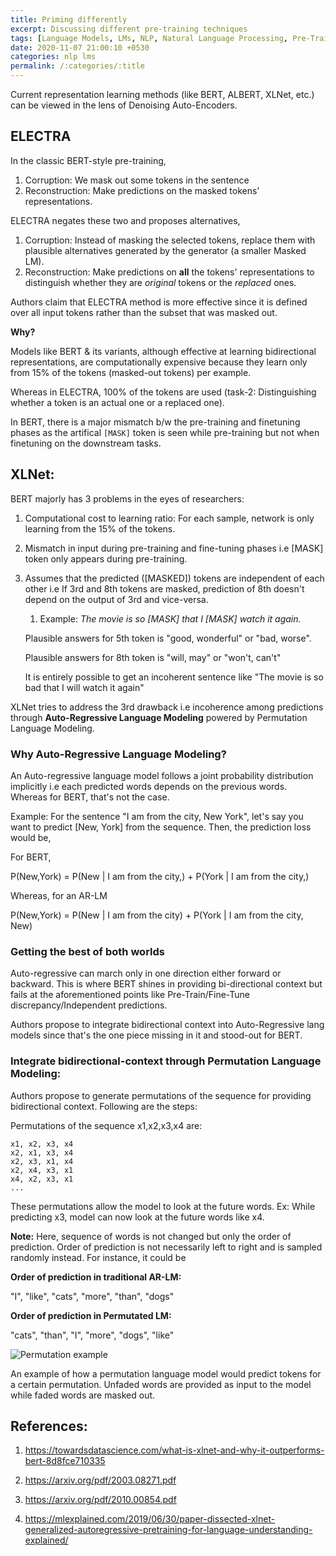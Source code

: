 ```yaml
---
title: Priming differently
excerpt: Discussing different pre-training techniques 
tags: [Language Models, LMs, NLP, Natural Language Processing, Pre-Training, Deep Learning]
date: 2020-11-07 21:00:10 +0530
categories: nlp lms
permalink: /:categories/:title
---
```



Current representation learning methods (like BERT, ALBERT, XLNet, etc.) can be viewed in the lens of Denoising Auto-Encoders. 

## ELECTRA

In the classic BERT-style pre-training, 
1. Corruption: We mask out some tokens in the sentence
2. Reconstruction: Make predictions on the masked tokens' representations. 

ELECTRA negates these two and proposes alternatives,
1. Corruption: Instead of masking the selected tokens, replace them with plausible alternatives generated by the generator (a smaller Masked LM).
2. Reconstruction: Make predictions on __all__ the tokens' representations to distinguish whether they are _original_ tokens or the _replaced_ ones.

Authors claim that ELECTRA method is more effective since it is defined over all input tokens rather than the subset that was masked out.

__Why?__

Models like BERT & its variants, although effective at learning bidirectional representations, are computationally expensive because they learn only from 15% of the tokens (masked-out tokens) per example.

Whereas in ELECTRA, 100% of the tokens are used (task-2: Distinguishing whether a token is an actual one or a replaced one).

In BERT, there is a major mismatch b/w the pre-training and finetuning phases as the artifical `[MASK]` token is seen while pre-training but not when finetuning on the downstream tasks.

## XLNet:

BERT majorly has 3 problems in the eyes of researchers:
1. Computational cost to learning ratio: For each sample, network is only learning from the 15% of the tokens.
2. Mismatch in input during pre-training and fine-tuning phases i.e [MASK] token only appears during pre-training.
3. Assumes that the predicted ([MASKED]) tokens are independent of each other i.e If 3rd and 8th tokens are masked, prediction of 8th doesn't depend on the output of 3rd and vice-versa.
    1. Example: _The movie is so [MASK] that I [MASK] watch it again._

    Plausible answers for 5th token is "good, wonderful" or "bad, worse".

    Plausible answers for 8th token is "will, may" or "won't, can't"

    It is entirely possible to get an incoherent sentence like "The movie is so bad that I will watch it again"

XLNet tries to address the 3rd drawback i.e incoherence among predictions through __Auto-Regressive Language Modeling__ powered by Permutation Language Modeling.

### Why Auto-Regressive Language Modeling?

An Auto-regressive language model follows a joint probability distribution implicitly i.e each predicted words depends on the previous words. Whereas for BERT, that's not the case.

Example: For the sentence "I am from the city, New York", let's say you want to predict [New, York] from the sequence. Then, the prediction loss would be,

For BERT,

P(New,York) = P(New \| I am from the city,) + P(York \| I am from the city,)

Whereas, for an AR-LM

P(New,York) = P(New \| I am from the city) + P(York \| I am from the city, New)

### Getting the best of both worlds

Auto-regressive can march only in one direction either forward or backward. This is where BERT shines in providing bi-directional context but fails at the aforementioned points like Pre-Train/Fine-Tune discrepancy/Independent predictions.

Authors propose to integrate bidirectional context into Auto-Regressive lang models since that's the one piece missing in it and stood-out for BERT.

### Integrate bidirectional-context through Permutation Language Modeling:

Authors propose to generate permutations of the sequence for providing bidirectional context. Following are the steps:

Permutations of the sequence x1,x2,x3,x4 are:
```
x1, x2, x3, x4
x2, x1, x3, x4
x2, x3, x1, x4
x2, x4, x3, x1
x4, x2, x3, x1
...
```

These permutations allow the model to look at the future words. Ex: While predicting x3, model can now look at the future words like x4.


__Note:__ Here, sequence of words is not changed but only the order of prediction. Order of prediction is not necessarily left to right and is sampled randomly instead. For instance, it could be

__Order of prediction in traditional AR-LM:__ 

"I", "like", "cats", "more", "than", "dogs"

__Order of prediction in Permutated LM:__ 

"cats", "than", "I", "more", "dogs", "like"

![Permutation example](/assets/images/permutation-example.gif)

An example of how a permutation language model would predict tokens for a certain permutation. Unfaded words are provided as input to the model while faded words are masked out.

## References:

1. https://towardsdatascience.com/what-is-xlnet-and-why-it-outperforms-bert-8d8fce710335

2. https://arxiv.org/pdf/2003.08271.pdf

3. https://arxiv.org/pdf/2010.00854.pdf

4. https://mlexplained.com/2019/06/30/paper-dissected-xlnet-generalized-autoregressive-pretraining-for-language-understanding-explained/